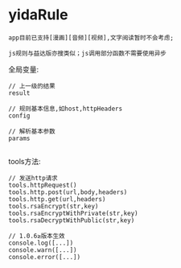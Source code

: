 # yidaRule
```app目前已支持[漫画][音频][视频],文字阅读暂时不会考虑;```

```js规则与益达版亦搜类似；js调用部分函数不需要使用异步```


全局变量:

```
// 上一级的结果
result

// 规则基本信息,如host,httpHeaders
config

// 解析基本参数
params


```





tools方法:
```
// 发送http请求
tools.httpRequest()
tools.http.post(url,body,headers)
tools.http.get(url,headers)
tools.rsaEncrypt(str,key)
tools.rsaEncryptWithPrivate(str,key)
tools.rsaDecryptWithPublic(str,key)

// 1.0.6≥版本生效
console.log([...])
console.warn([...])
console.error([...])

```
